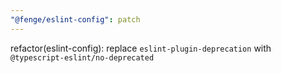 ```yaml
---
"@fenge/eslint-config": patch
---
```


refactor(eslint-config): replace `eslint-plugin-deprecation` with `@typescript-eslint/no-deprecated`
